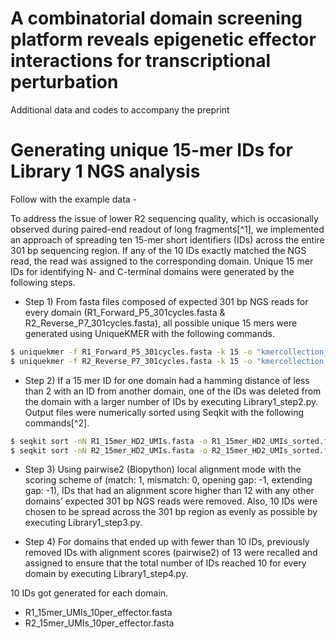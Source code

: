 # A combinatorial domain screening platform reveals epigenetic effector interactions for transcriptional perturbation

Additional data and codes to accompany the preprint 


# Generating unique 15-mer IDs for Library 1 NGS analysis


Follow with the example data - 

To address the issue of lower R2 sequencing quality, which is occasionally observed during paired-end readout of long fragments[^1], we implemented an approach of spreading ten 15-mer short identifiers (IDs) across the entire 301 bp sequencing region. If any of the 10 IDs exactly matched the NGS read, the read was assigned to the corresponding domain. Unique 15 mer IDs for identifying N- and C-terminal domains were generated by the following steps. 



* Step 1) From fasta files composed of expected 301 bp NGS reads for every domain (R1_Forward_P5_301cycles.fasta & R2_Reverse_P7_301cycles.fasta), all possible unique 15 mers were generated using UniqueKMER with the following commands. 


```bash
$ uniquekmer -f R1_Forward_P5_301cycles.fasta -k 15 -o "kmercollection_R1"
$ uniquekmer -f R2_Reverse_P7_301cycles.fasta -k 15 -o "kmercollection_R2"
```



* Step 2) If a 15 mer ID for one domain had a hamming distance of less than 2 with an ID from another domain, one of the IDs was deleted from the domain with a larger number of IDs by executing Library1_step2.py. Output files were numerically sorted using Seqkit with the following commands[^2].


```bash
$ seqkit sort -nN R1_15mer_HD2_UMIs.fasta -o R1_15mer_HD2_UMIs_sorted.fasta
$ seqkit sort -nN R2_15mer_HD2_UMIs.fasta -o R2_15mer_HD2_UMIs_sorted.fasta
```



* Step 3) Using pairwise2 (Biopython) local alignment mode with the scoring scheme of (match: 1, mismatch: 0, opening gap: -1, extending gap: -1), IDs that had an alignment score higher than 12 with any other domains’ expected 301 bp NGS reads were removed. Also, 10 IDs were chosen to be spread across the 301 bp region as evenly as possible by executing Library1_step3.py. 



* Step 4) For domains that ended up with fewer than 10 IDs, previously removed IDs with alignment scores (pairwise2) of 13 were recalled and assigned to ensure that the total number of IDs reached 10 for every domain by executing Library1_step4.py.


10 IDs got generated for each domain.
* R1_15mer_UMIs_10per_effector.fasta
* R2_15mer_UMIs_10per_effector.fasta
